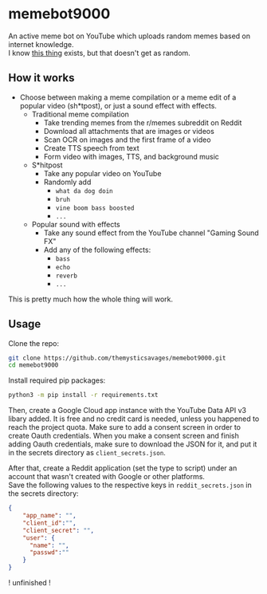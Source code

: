 # memebot9000
An active meme bot on YouTube which uploads random memes based on internet knowledge. <br>
I know [this thing](https://github.com/sakkshm/MemeBot) exists, but that doesn't get as random.

## How it works
- Choose between making a meme compilation or a meme edit of a popular video (sh*tpost), or just a sound effect with effects.
  - Traditional meme compilation
    - Take trending memes from the r/memes subreddit on Reddit
    - Download all attachments that are images or videos
    - Scan OCR on images and the first frame of a video
    - Create TTS speech from text
    - Form video with images, TTS, and background music
  - S*hitpost
    - Take any popular video on YouTube
    - Randomly add
      - `what da dog doin`
      - `bruh`
      - `vine boom bass boosted`
      - `...` 
  - Popular sound with effects
    - Take any sound effect from the YouTube channel "Gaming Sound FX"
    - Add any of the following effects:
      - `bass`
      - `echo`
      - `reverb`
      - `...`  

This is pretty much how the whole thing will work.

## Usage
Clone the repo:
```bash
git clone https://github.com/themysticsavages/memebot9000.git
cd memebot9000
```
Install required pip packages:
```bash
python3 -m pip install -r requirements.txt
```

Then, create a Google Cloud app instance with the YouTube Data API v3 libary added. It is free and no credit card is needed, unless you happened to reach the project quota. Make sure to add a consent screen in order to create Oauth credentials. When you make a consent screen and finish adding Oauth credentials, make sure to download the JSON for it, and put it in the secrets directory as `client_secrets.json`.

After that, create a Reddit application (set the type to script) under an account that wasn't created with Google or other platforms. <br>
Save the following values to the respective keys in `reddit_secrets.json` in the secrets directory:
```json
{
    "app_name": "",
    "client_id":"", 
    "client_secret": "",
    "user": {
      "name": "",
      "passwd":""
    }
}
```

! unfinished !
